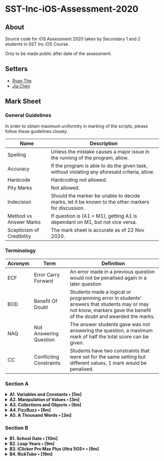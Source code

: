 #  SST-Inc-iOS-Assessment-2020

## About

Source code for iOS Assessment 2020 taken by Secondary 1 and 2 students in SST Inc iOS Course.

Only to be made public after date of the assessment.

## Setters

- [Ryan The](https://github.com/theboi)
- [Jia Chen](https://github.com/jiachenyee)

## Mark Sheet

### General Guidelines

In order to obtain maximum uniformity in marking of the scripts, please follow these guidelines closely.

| Name | Description |
| - | - |
| Spelling | Unless the mistake causes a major issue in the running of the program, allow. |
| Accuracy | If the program is able to do the given task, without violating any aforesaid criteria, allow. |
| Hardcode | Hardcoding not allowed. |
| Pity Marks | Not allowed. |
| Indecision | Should the marker be unable to decide marks, let it be known to the other markers for discussion. |
| Method vs Answer Marks | If question is (A1 + M1), getting A1 is dependant on M1, but not vice versa. |
| Scepticism of Credibility | The mark sheet is accurate as of 22 Nov 2020. |

### Terminology

| Acronym | Term | Definition
| - | - | - |
| ECF | Error Carry Forward | An error made in a previous question would not be penalised again in a later question |
| BOD | Benefit Of Doubt | Students made a logical or programming error in students’ answers that students may or may not know, markers gave the benefit of the doubt and awarded the marks. | 
| NAQ | Not Answering Question | The answer students gave was not answering the question, a maximum mark of half the total score can be given. |
| CC | Conflicting Constraints | Students have two constraints that were set for the same setting but different values, 1 mark would be penalised. |

### Section A

<details>
<summary><strong>A1. Variables and Constants • [5m]</strong></summary>

1. Create a variable, called `rickrolls`, and set it to the number of times you have been rick-rolled by your fellow iOS teachers (any number works). `[1m]`

```swift
var rickrolls = 6
```

* A1: Set variable to any number

---

2. Create a constant of the type `Double`, called `magicNumber`, and set it to `3`. `[2m]`

```swift
let magicNumber: Double = 3
```

* M1: Explicitly set type to Double
* M1: Set constant value to any integer

---

3. What is the difference between a variable and a constant? `[2m]`

```txt
Variables can be changed while constants cannot be changed.
```

* M1: Mention that variables can be changed/are mutable
* M1: Mention that constants cannot be changed/are immutable

Incorrect:
- Variables can vary (NAQ)
- Constants remain constant (NAQ)

</details>

<details>
<summary><strong>A2. Manipulation of Values • [3m]</strong></summary>

1. `(x + x)` as a `String`. `[1m]`

```swift
print(String(x + x))
// or
print(String(2 * x))
```

* A1: Use `print()` and `String()`

---

2. `x`²¹. `[1m]`

```swift
print(pow(Double(x), 21))
// or
print(pow(Decimal(x), 21))
// or
print(x * x * x * x * x * x * x * x * x * x * x * x * x * x * x * x * x * x * x * x * x) // please don't do this
```

* A1: Use `*` or `pow()`. If student uses `*`, make sure it has 21 `x`s.

---

3. Last digit of `x`. `[1m]`

```swift
print(x % 10)
// or
print(String(x).last)
```

* A1: Use `% 10` or convert x to a `String` and get the last character of it. If output is optional, give BOD.

</details>

<details>
<summary><strong>A3. Collections and Objects • [6m]</strong></summary>

1. Define a structure (struct) called `Teacher` with the properties: `name`, `wearsGlasses`, and an **optional** value: `watchColor`, with the most appropriate types based on the table above. `[2m]`

```swift
struct Teacher {
    var name: String
    var wearsGlasses: Bool
    var watchColor: String?
}
```

* M1: Create a structure. Allow `let` for properties of `Teacher`.
* A1: Set correct types including optionals.

---

2. Create an array called `teachers` containing multiple instances of `Teacher` using the details provided in the table above. `[2m]`

```swift
let teachers = [Teacher(name: "Ryan",
                        wearsGlasses: true,
                        watchColor: "Black"),
                Teacher(name: "Joe",
                        wearsGlasses: false,
                        watchColor: "Pink"),
                Teacher(name: "Joshua",
                        wearsGlasses: true),
                    //  watchColor: nil
                Teacher(name: "Ethan",
                        wearsGlasses: true,
                        watchColor: "Grey")]

```

* M1: Create an array
* A1: Instantiate Teacher with correct details. Allow `watchColor: nil` for Joshua.

---

3. For each `name` in the array declared previously, add `" is the best"` to the end of the `name`, and print it out individually. `[2m]`

```swift
for var teacher in teachers {
    teacher.name.append(" is the best")
    print(teacher.name)
}
// or
for teacher in teachers {
    print(teacher.name + " is the best")
}

```

* M1: Use for loop
* A1: Add the words “ is the best” to the end of it and print it out


</details>

<details>
<summary><strong>A4. FizzBuzz • [6m]</strong></summary>

1. Create a function called `fizzBuzz` which takes a parameter `number` of type `Int` and returns a `String` ("Fizz", "Buzz", "FizzBuzz", or the number itself) based on the conditions above. Refer to the sample Input/Output. `[4m]`

```swift
func fizzBuzz(number: Int) -> String {
   
    var output = ""
    
    if i % 3 == 0 {
        output += "Fizz"
    }
    
    if i % 4 == 0 {
        output += "Buzz"
    }
    
    if output == "" {
        output = String(number)
    }
    
    return output
}
```

* M1: Write a function with correct parameters and returns
* M1: At least 2 out of 4 conditions returns correctly
* M1: Correctly identifies all cases
* A1: Correctly returns value for all cases

---

2. Hence, **using the function you created above**, print out the corresponding values when the numbers 1 to 50 are input, each on a new line. `[2m]`

```swift
for i in 1...50 {
    print(fizzBuzz(number: i))
}
```

* M1: Loops from 1 to 50
* M1: Calls `fizzBuzz(number: i)`

</details>

<details>
<summary><strong>A5. A Thousand Words • [3m]</strong></summary>

1. Given an image view, `imageView`, and an image called `wheres_waldo` in `Assets.xcassets`, display the image. `[1m]`

```swift
imageView.image = UIImage(named: “wheres_waldo”)
```

* A1: Access the imageView.image property and set it to the correct image

Incorrect:
* Misspell "wheres_waldo", as it will result in no images showing up

---

2. Adjust the `contentMode` value of the image such that the entire image can be viewed, without getting cropped, while keeping the aspect ratio (not stretched/squashed). `[1m]`

```swift
imageView.contentMode = .aspectFit
```

* A1: Set `imageView.contentMode` to the correct case

---

3. What is the difference between `UIImageView` and `UIImage`? Why are we unable to use them interchangeably? `[1m]`

```txt
UIImageView is used to display a UIImage while a UIImage is the image itself.
```

* A1: UIImageView is a container view to hold the UIImage, whereas the UIImage is the image data.

</details>

### Section B

<details>
<summary><strong>B1. School Gate • [10m]</strong></summary>

1. Given the variables above, write a set of conditions that tell the gate whether or not to unlock. `[5m]`

```swift
if isWithinOperatingHours && isStudentPass || isBypassPass || isFire {
    isUnlocked = true
}

// or

isUnlocked = isWithinOperatingHours && isStudentPass || isBypassPass || isFire
```

* M1: Correct use of && operator
* M1: Correct use of || operator for bypass pass
* M1: Set isUnlocked properly
* M1: Correct if syntax (if user does not use if, award based on the last condition)
* A1: Algorithm works, passed all private/public test cases

---

2. Assuming the day starts when the program runs, write a program to keep track of the number of seconds elapsed (passed), printing the value every second. `[5m]`

```swift
var secondsPassed = 0

Timer.scheduledTimer(withTimeInterval: 1, repeats: true) { (_) in
    secondsPassed += 1
    print(secondsPassed)
}
```

* M1: Declaring a variable to keep track of the number of seconds passed
* M1: Creating a Timer
* M1: Correct TimeInterval and Repeats = true
* M1: Correct use of Closure
* A2: Adds 1 to the variable intended to keep track of the seconds passed and prints result

</details>

<details>
<summary><strong>B2. Leap Years • [9m]</strong></summary>

1. Kesler's bugged code is shown below. There are **5 errors** present. Fix them. `[5m]`

Incorrect:
* Student fundamentally changes/rewrites the program 

```swift
// 1
// Set return type to Bool
func isLeap(year: Int) -> Bool {
    
    // 2
    // A1: Change let to var
    // 3
    // A1: Change true to false
    var isLeap = false
    
    // 4
    // A1: Replace division (/) with modulo (%)
    if year / 4 == 0 {
        
        isLeap = true
        
        if year % 100 == 0 {
            
            // 5
            // A1: Replace 0.0 to 0, because Int
            isLeap = year % 400 == 0.0
            
        }
    }
    
    return isLeap
}
```

---

2. What is this feature called? How is it useful? How can Kesler get rid of it? `[2m]`

```txt
Breakpoints. 
Breakpoints help to pause the program at a specific point and allow for the use of other tools like step-overs to specifically see where the error is.

Kesler can remove it by dragging it out or secondary-click (right click) it and delete it.
```

* M1: Identification + How to remove
* M1: Function of Breakpoints

---

3. What might have caused the SIGABRT error, assuming that the app ran fine before he edited his Storyboard? Is a SIGTERM error the same as a SIGABRT error? When does a SIGTERM error occur. `[2m]`

```txt 
A SIGABRT error is usually caused by a missing/broken Storyboard connection
A SIGTERM is usually caused by force quitting the Simulator
```

* M1: SIGABRT reason
* M1: SIGTERM reason

</details>

<details>
<summary><strong>B3. iClicker Pro Max Plus Ultra 5GS+ • [9m]</strong></summary>

1. Label is to be set to your name when the program runs initially. `[1m]`
2. Border radius of the button is to be set to `15`. `[1m]`
3. Background color of the button should change to a random color each time the button is pressed. `[2m]`
4. Label should display the number of times the button has been clicked whenever the button is tapped. `[1m]`
5. Every 17 clicks,
    * Label should be set to the time in seconds since the first click, e.g. `"30s"`. `[2m]`
    * Text on the button is to be set to `"Yay"` (Hint: The correct answer requires setting text for the `.normal` state). `[1m]`
    * Reset the text on the button back to +1 after the next click. `[1m]`

```swift
// 4 (1)
var counter = 0

// 5i (1)
// M1: Create seconds var
var seconds = 0

func viewDidLoad() {

    // 1
    // A1: Set text of label
    label.text = "Jia Chen"
    
    // 2
    // A1: Change cornerRadius
    button.layer.cornerRadius = 15

}

func viewDidAppear(_ animated: Bool) {

    // 5i (2)
    // Increment seconds by 1 every second
    Timer.scheduledTimer(withTimeInterval: 1, repeats: true) { (_) in
        seconds += 1
    }

}

func onButtonPress() {

    // 3
    // M1: Get random number from 0 to 1
    // M1: Set backgroundColor
    button.backgroundColor = UIColor(red: CGFloat.random(in: 0...1),
                                     green: CGFloat.random(in: 0...1),
                                     blue: CGFloat.random(in: 0...1),
                                     alpha: 1)
    
    // 4 (2)
    // A1: Increment counter and set value
    counter += 1
    label.text = String(counter)
    
    if counter % 17 == 0 {
        // 5i (3)
        label.text = "\(seconds)s"

        // 5ii
        // A1: Set title to "Yay" every 17 clicks
        button.setTitle("Yay", for: .normal)
    } else {
        // 5iii
        // A1: Set title back to "+1" when not every 17 clicks
        button.setTitle("+1", for: .normal)
    }

}
```

</details>

<details>
<summary><strong>B4. RickTube • [19m]</strong></summary>

1. Create a new iOS App (use Swift and Storyboard) with `Xcode.app`. Save it in the test directory you previously downloaded. `[1m]`
2. Open `Main.storyboard` and create the user interface based on the specifications below. `[18m]`

    2M per requirement fulfilled 
    - Create an Xcode iOS App with Swift and Storyboard
    - Embed navigation controller
    - Make it initial view controller
    - Add navcon right bar button item
    - Add image with constraints
    - Add stack view
    - Add buttons in stack view
    - Add tableview
    - Add tableviewcell


</details>

